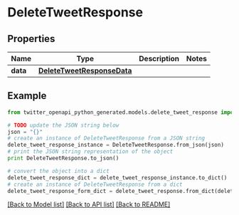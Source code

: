 # DeleteTweetResponse


## Properties

Name | Type | Description | Notes
------------ | ------------- | ------------- | -------------
**data** | [**DeleteTweetResponseData**](DeleteTweetResponseData.md) |  | 

## Example

```python
from twitter_openapi_python_generated.models.delete_tweet_response import DeleteTweetResponse

# TODO update the JSON string below
json = "{}"
# create an instance of DeleteTweetResponse from a JSON string
delete_tweet_response_instance = DeleteTweetResponse.from_json(json)
# print the JSON string representation of the object
print DeleteTweetResponse.to_json()

# convert the object into a dict
delete_tweet_response_dict = delete_tweet_response_instance.to_dict()
# create an instance of DeleteTweetResponse from a dict
delete_tweet_response_form_dict = delete_tweet_response.from_dict(delete_tweet_response_dict)
```
[[Back to Model list]](../README.md#documentation-for-models) [[Back to API list]](../README.md#documentation-for-api-endpoints) [[Back to README]](../README.md)


